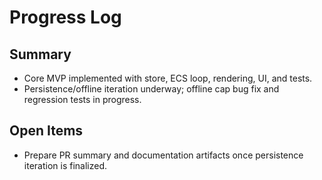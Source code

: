 # Progress Log

## Summary

- Core MVP implemented with store, ECS loop, rendering, UI, and tests.
- Persistence/offline iteration underway; offline cap bug fix and regression tests in progress.

## Open Items

- Prepare PR summary and documentation artifacts once persistence iteration is finalized.
